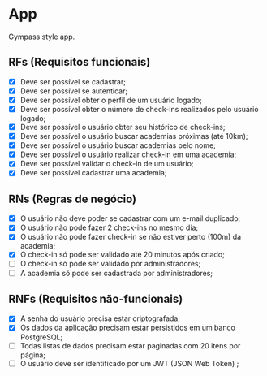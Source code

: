# App

Gympass style app.

## RFs (Requisitos funcionais)

-   [x] Deve ser possível se cadastrar;
-   [x] Deve ser possível se autenticar;
-   [x] Deve ser possível obter o perfil de um usuário logado;
-   [x] Deve ser possível obter o número de check-ins realizados pelo usuário logado;
-   [x] Deve ser possível o usuário obter seu histórico de check-ins;
-   [x] Deve ser possível o usuário buscar academias próximas (até 10km);
-   [x] Deve ser possível o usuário buscar academias pelo nome;
-   [x] Deve ser possível o usuário realizar check-in em uma academia;
-   [x] Deve ser possível validar o check-in de um usuário;
-   [x] Deve ser possível cadastrar uma academia;

## RNs (Regras de negócio)

-   [x] O usuário não deve poder se cadastrar com um e-mail duplicado;
-   [x] O usuário não pode fazer 2 check-ins no mesmo dia;
-   [x] O usuário não pode fazer check-in se não estiver perto (100m) da academia;
-   [x] O check-in só pode ser validado até 20 minutos após criado;
-   [ ] O check-in só pode ser validado por administradores;
-   [ ] A academia só pode ser cadastrada por administradores;

## RNFs (Requisitos não-funcionais)

-   [x] A senha do usuário precisa estar criptografada;
-   [x] Os dados da aplicação precisam estar persistidos em um banco PostgreSQL;
-   [ ] Todas listas de dados precisam estar paginadas com 20 itens por página;
-   [ ] O usuário deve ser identificado por um JWT (JSON Web Token) ;
